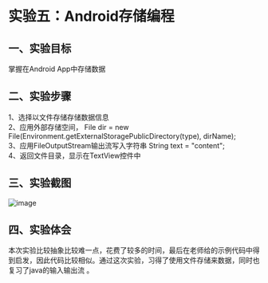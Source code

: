 # 实验五：Android存储编程

## 一、实验目标
掌握在Android App中存储数据 <br />

## 二、实验步骤
1、选择以文件存储存储数据信息<br />
2、应用外部存储空间，
File dir = new File(Environment.getExternalStoragePublicDirectory(type), dirName);<br />
3、应用FileOutputStream输出流写入字符串 String text = "content";<br />
4、返回文件目录，显示在TextView控件中

## 三、实验截图
![image](https://github.com/Zhuangyupeng/android-labs-2018/blob/master/soft1614080902430/%E5%AE%9E%E9%AA%8C%E4%BA%94%E6%88%AA%E5%9B%BE.jpg?raw=true)

## 四、实验体会
本次实验比较抽象比较难一点，花费了较多的时间，最后在老师给的示例代码中得到启发，因此代码比较相似。通过这次实验，习得了使用文件存储来数据，同时也复习了java的输入输出流
。
